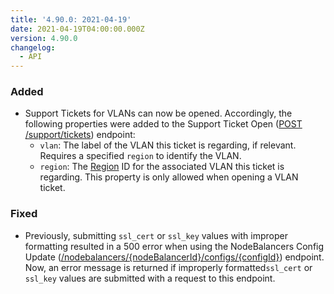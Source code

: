 ```yaml
---
title: '4.90.0: 2021-04-19'
date: 2021-04-19T04:00:00.000Z
version: 4.90.0
changelog:
  - API
---
```


### Added

- Support Tickets for VLANs can now be opened. Accordingly, the following properties were added to the Support Ticket Open ([POST /support/tickets](https://www.linode.com/docs/api/support/#support-ticket-open)) endpoint:
  - `vlan`: The label of the VLAN this ticket is regarding, if relevant. Requires a specified `region` to identify the VLAN.
  - `region`: The [Region](https://www.linode.com/docs/api/regions/) ID for the associated VLAN this ticket is regarding. This property is only allowed when opening a VLAN ticket.

### Fixed

- Previously, submitting `ssl_cert` or `ssl_key` values with improper formatting resulted in a 500 error when using the NodeBalancers Config Update ([/nodebalancers/{nodeBalancerId}/configs/{configId}](https://www.linode.com/docs/api/nodebalancers/#config-update)) endpoint. Now, an error message is returned if improperly formatted`ssl_cert` or `ssl_key` values are submitted with a request to this endpoint.
